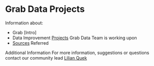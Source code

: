 # Grab Data Projects

Information about:
 - Grab [Intro]
 - Data Improvement [Projects](https://github.com/challa57/Grab-Data/blob/master/Data%20Improvement%20Projects) Grab Data Team is working upon
 - [Sources](https://github.com/osmlab/grabdata) Referred
 

Additional Information
For more information, suggestions or questions contact our community lead [Lilian Quek](lilian.quek@grab.com)
